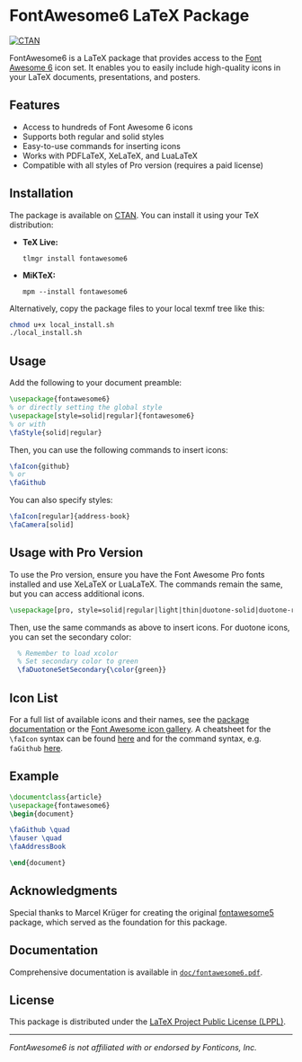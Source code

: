 # FontAwesome6 LaTeX Package

[![CTAN](https://img.shields.io/ctan/v/fontawesome6.svg)](https://ctan.org/pkg/fontawesome6)

FontAwesome6 is a LaTeX package that provides access to the [Font Awesome 6](https://fontawesome.com/) icon set. It enables you to easily include high-quality icons in your LaTeX documents, presentations, and posters.

## Features

- Access to hundreds of Font Awesome 6 icons
- Supports both regular and solid styles
- Easy-to-use commands for inserting icons
- Works with PDFLaTeX, XeLaTeX, and LuaLaTeX
- Compatible with all styles of Pro version (requires a paid license)

## Installation

The package is available on [CTAN](https://ctan.org/pkg/fontawesome6). You can install it using your TeX distribution:

- **TeX Live:**  
    ```
    tlmgr install fontawesome6
    ```
- **MiKTeX:**  
    ```
    mpm --install fontawesome6
    ```

Alternatively, copy the package files to your local texmf tree like this:
```bash
chmod u+x local_install.sh
./local_install.sh
```

## Usage

Add the following to your document preamble:

```latex
\usepackage{fontawesome6}
% or directly setting the global style
\usepackage[style=solid|regular]{fontawesome6}
% or with
\faStyle{solid|regular}
```

Then, you can use the following commands to insert icons:

```latex
\faIcon{github}
% or
\faGithub
```

You can also specify styles:

```latex
\faIcon[regular]{address-book}
\faCamera[solid]
```

## Usage with Pro Version
To use the Pro version, ensure you have the Font Awesome Pro fonts installed and use XeLaTeX or LuaLaTeX. The commands remain the same, but you can access additional icons.

```latex
\usepackage[pro, style=solid|regular|light|thin|duotone-solid|duotone-regular|duotone-light|duotone-thin|sharp-solid|sharp-regular|sharp-light|sharp-thin|sharp-duotone-solid|sharp-duotone-regular|sharp-duotone-light|sharp-duotone-thin]{fontawesome6}
```

Then, use the same commands as above to insert icons. For duotone icons, you can set the secondary color:

```latex
  % Remember to load xcolor
  % Set secondary color to green
  \faDuotoneSetSecondary{\color{green}}
```

## Icon List

For a full list of available icons and their names, see the [package documentation](doc/fontawesome6.pdf) or the [Font Awesome icon gallery](https://fontawesome.com/icons).
A cheatsheet for the `\faIcon` syntax can be found [here](cheatsheet/fa6_cheatsheet_faicon.pdf) and for the command syntax, e.g. `faGithub` [here](cheatsheet/fa6_cheatsheet.pdf).

## Example

```latex
\documentclass{article}
\usepackage{fontawesome6}
\begin{document}

\faGithub \quad
\fauser \quad
\faAddressBook

\end{document}
```

## Acknowledgments

Special thanks to Marcel Krüger for creating the original [fontawesome5](https://ctan.org/pkg/fontawesome5) package, which served as the foundation for this package.

## Documentation

Comprehensive documentation is available in [`doc/fontawesome6.pdf`](fontawesome6/doc/fontawesome6.pdf).

## License

This package is distributed under the [LaTeX Project Public License (LPPL)](https://www.latex-project.org/lppl/).

---

*FontAwesome6 is not affiliated with or endorsed by Fonticons, Inc.*
